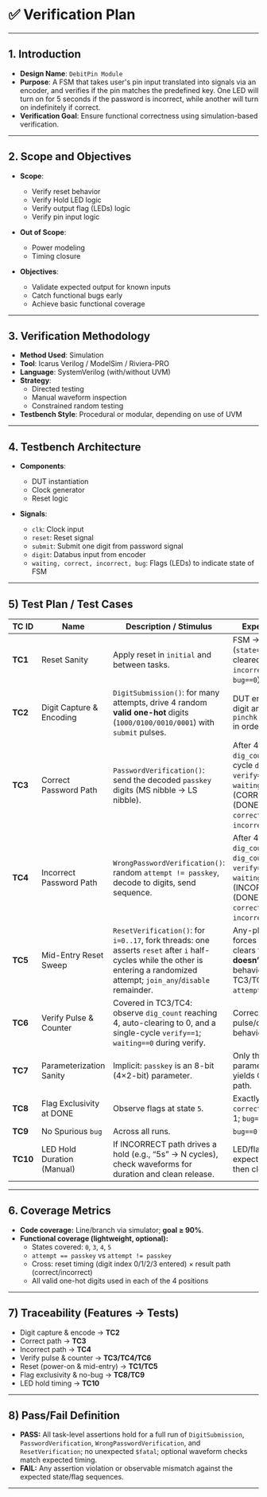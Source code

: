 # ✅ Verification Plan

---

## 1. Introduction

- **Design Name**: `DebitPin Module`
- **Purpose**: A FSM that takes user's pin input translated into signals via an encoder, and verifies if the pin matches the predefined key. One LED will turn on for 5 seconds if the password is incorrect, while another will turn on indefinitely if correct.
- **Verification Goal**: Ensure functional correctness using simulation-based verification.

---

## 2. Scope and Objectives

- **Scope**:
  - Verify reset behavior
  - Verify Hold LED logic
  - Verify output flag (LEDs) logic
  - Verify pin input logic

- **Out of Scope**:
  - Power modeling
  - Timing closure

- **Objectives**:
  - Validate expected output for known inputs
  - Catch functional bugs early
  - Achieve basic functional coverage

---

## 3. Verification Methodology

- **Method Used**: Simulation
- **Tool**: Icarus Verilog / ModelSim / Riviera-PRO
- **Language**: SystemVerilog (with/without UVM)
- **Strategy**:
  - Directed testing
  - Manual waveform inspection
  - Constrained random testing
- **Testbench Style**: Procedural or modular, depending on use of UVM

---

## 4. Testbench Architecture

- **Components**:
  - DUT instantiation
  - Clock generator
  - Reset logic

- **Signals**:
  - `clk`: Clock input
  - `reset`: Reset signal
  - `submit`: Submit one digit from password signal
  - `digit`: Databus input from encoder
  - `waiting, correct, incorrect, bug`: Flags (LEDs) to indicate state of FSM



---

## 5) Test Plan / Test Cases

| **TC ID** | **Name** | **Description / Stimulus** | **Expected Result** | **Pass/Fail Criteria** |
|---|---|---|---|---|
| **TC1** | Reset Sanity | Apply reset in `initial` and between tasks. | FSM → IDLE (`state==0`); flags cleared (`correct==0`, `incorrect==0`, `bug==0`). | Post-reset asserts pass. |
| **TC2** | Digit Capture & Encoding | `DigitSubmission()`: for many attempts, drive 4 random **valid one-hot** digits (`1000/0100/0010/0001`) with `submit` pulses. | DUT encodes each digit and shifts into `pinchk.password[7:0]` in order. | `encode(d3)==password[7:6]`, `encode(d2)==password[5:4]`, `encode(d1)==password[3:2]`, `encode(d0)==password[1:0]`. |
| **TC3** | Correct Password Path | `PasswordVerification()`: send the decoded `passkey` digits (MS nibble → LS nibble). | After 4th digit: `dig_count==4` → next cycle `dig_count==0`, `verify==1`, `waiting==0`; states `3` (CORRECT) → `5` (DONE); flags `correct==1`, `incorrect==0`, `bug==0`. | All in-task asserts at specified `@(negedge clk)` checkpoints pass. |
| **TC4** | Incorrect Password Path | `WrongPasswordVerification()`: random `attempt != passkey`, decode to digits, send sequence. | After 4th digit: `dig_count==4` → next `dig_count==0`, `verify==1`, `waiting==0`; states `4` (INCORRECT) → `5` (DONE); flags `correct==0`, `incorrect==1`, `bug==0`. | All in-task asserts pass across multiple attempts. |
| **TC5** | Mid-Entry Reset Sweep | `ResetVerification()`: for `i=0..17`, fork threads: one asserts `reset` after `i` half-cycles while the other is entering a randomized attempt; `join_any`/`disable` remainder. | Any-phase reset forces IDLE and clears flags; if reset **doesn’t** preempt, behavior reduces to TC3/TC4 based on `attempt`. | Reset-branch asserts pass (`state==0`, flags cleared). Non-reset branch meets TC3/TC4 checks. |
| **TC6** | Verify Pulse & Counter | Covered in TC3/TC4: observe `dig_count` reaching 4, auto-clearing to 0, and a single-cycle `verify==1`; `waiting==0` during verify. | Correct pulse/counter behavior. | Existing asserts in TC3/TC4 pass. |
| **TC7** | Parameterization Sanity | Implicit: `passkey` is an 8-bit (4×2-bit) parameter. | Only the exact parameterized key yields CORRECT path. | TC3 passes; TC4 consistently yields INCORRECT. |
| **TC8** | Flag Exclusivity at DONE | Observe flags at state `5`. | Exactly one of `correct`/`incorrect` is 1; `bug==0`. | Final asserts in TC3/TC4 pass. |
| **TC9** | No Spurious `bug` | Across all runs. | `bug==0` always. | No assertion hits on `bug`. |
| **TC10** | LED Hold Duration (Manual) | If INCORRECT path drives a hold (e.g., “5s” → N cycles), check waveforms for duration and clean release. | LED/flag holds for expected cycles, then clears. | Visual confirmation; document N cycles used. |

---


## 6. Coverage Metrics

- **Code coverage:** Line/branch via simulator; **goal ≥ 90%**.
- **Functional coverage (lightweight, optional):**
  - States covered: `0`, `3`, `4`, `5`
  - `attempt == passkey` vs `attempt != passkey`
  - Cross: reset timing (digit index 0/1/2/3 entered) × result path (correct/incorrect)
  - All valid one-hot digits used in each of the 4 positions

---

## 7) Traceability (Features → Tests)

- Digit capture & encode → **TC2**
- Correct path → **TC3**
- Incorrect path → **TC4**
- Verify pulse & counter → **TC3/TC4/TC6**
- Reset (power-on & mid-entry) → **TC1/TC5**
- Flag exclusivity & no-bug → **TC8/TC9**
- LED hold timing → **TC10**

---

## 8) Pass/Fail Definition

- **PASS:** All task-level assertions hold for a full run of `DigitSubmission`, `PasswordVerification`, `WrongPasswordVerification`, and `ResetVerification`; no unexpected `$fatal`; optional waveform checks match expected timing.
- **FAIL:** Any assertion violation or observable mismatch against the expected state/flag sequences.

---